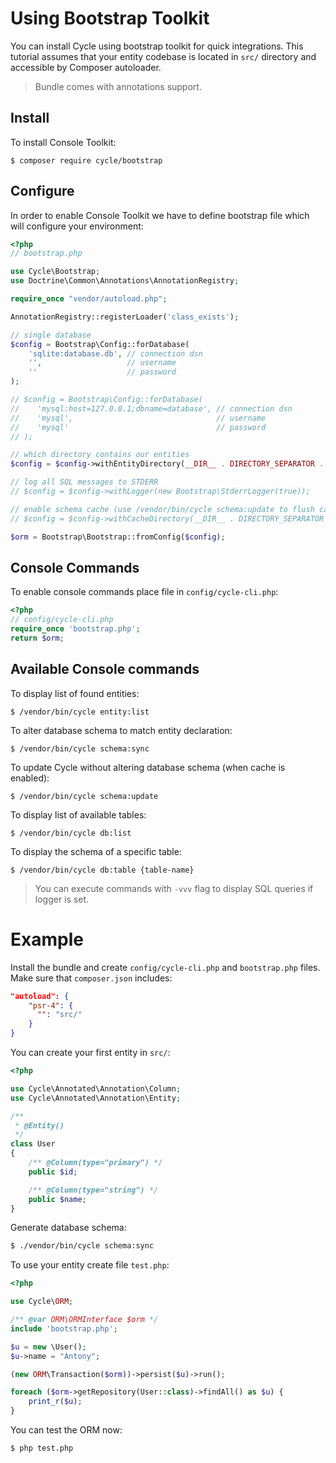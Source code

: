 # Using Bootstrap Toolkit
You can install Cycle using bootstrap toolkit for quick integrations. This tutorial assumes that your entity codebase is located in 
`src/` directory and accessible by Composer autoloader.

> Bundle comes with annotations support.

## Install
To install Console Toolkit:

```
$ composer require cycle/bootstrap
```

## Configure
In order to enable Console Toolkit we have to define bootstrap file which will configure your environment:

```php
<?php
// bootstrap.php

use Cycle\Bootstrap;
use Doctrine\Common\Annotations\AnnotationRegistry;

require_once "vendor/autoload.php";

AnnotationRegistry::registerLoader('class_exists');

// single database
$config = Bootstrap\Config::forDatabase(
    'sqlite:database.db', // connection dsn
    '',                   // username
    ''                    // password
);

// $config = Bootstrap\Config::forDatabase(
//    'mysql:host=127.0.0.1;dbname=database', // connection dsn
//    'mysql',                                // username
//    'mysql'                                 // password
// );

// which directory contains our entities
$config = $config->withEntityDirectory(__DIR__ . DIRECTORY_SEPARATOR . 'src');

// log all SQL messages to STDERR
// $config = $config->withLogger(new Bootstrap\StderrLogger(true));

// enable schema cache (use /vendor/bin/cycle schema:update to flush cache), keep commented to disable caching
// $config = $config->withCacheDirectory(__DIR__ . DIRECTORY_SEPARATOR . 'cache');

$orm = Bootstrap\Bootstrap::fromConfig($config);
```

## Console Commands
To enable console commands place file in `config/cycle-cli.php`:

```php
<?php
// config/cycle-cli.php
require_once 'bootstrap.php';
return $orm;
```

## Available Console commands
To display list of found entities:

```
$ /vendor/bin/cycle entity:list
```

To alter database schema to match entity declaration:

```
$ /vendor/bin/cycle schema:sync
```

To update Cycle without altering database schema (when cache is enabled):

```
$ /vendor/bin/cycle schema:update
```

To display list of available tables:
```
$ /vendor/bin/cycle db:list
```

To display the schema of a specific table:

```
$ /vendor/bin/cycle db:table {table-name}
```

> You can execute commands with `-vvv` flag to display SQL queries if logger is set.

# Example
Install the bundle and create `config/cycle-cli.php` and `bootstrap.php` files. Make sure that `composer.json` includes:

```json
"autoload": {
    "psr-4": {
      "": "src/"
    }
}
```

You can create your first entity in `src/`:

```php
<?php

use Cycle\Annotated\Annotation\Column;
use Cycle\Annotated\Annotation\Entity;

/**
 * @Entity()
 */
class User
{
    /** @Column(type="primary") */
    public $id;

    /** @Column(type="string") */
    public $name;
}
```

Generate database schema:

```bash
$ ./vendor/bin/cycle schema:sync
```

To use your entity create file `test.php`:

```php
<?php

use Cycle\ORM;

/** @var ORM\ORMInterface $orm */
include 'bootstrap.php';

$u = new \User();
$u->name = "Antony";

(new ORM\Transaction($orm))->persist($u)->run();

foreach ($orm->getRepository(User::class)->findAll() as $u) {
    print_r($u);
}
```

You can test the ORM now:

```bash
$ php test.php
```
